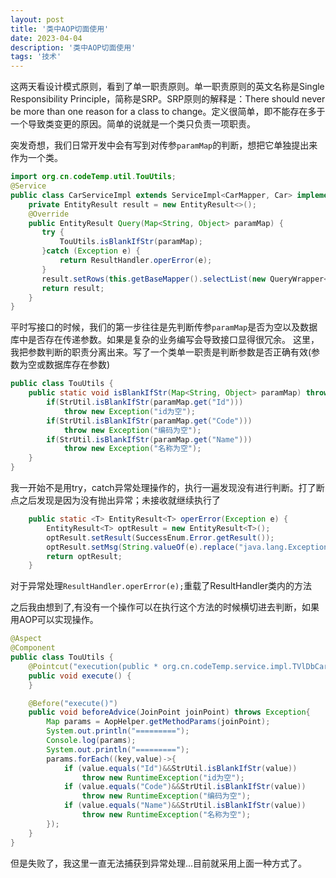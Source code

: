 ```yaml
---
layout: post
title: '类中AOP切面使用'
date: 2023-04-04
description: '类中AOP切面使用'
tags: '技术'
--- 
```


这两天看设计模式原则，看到了单一职责原则。单一职责原则的英文名称是Single Responsibility Principle，简称是SRP。SRP原则的解释是：There should never be more than one reason for a class to change。定义很简单，即不能存在多于一个导致类变更的原因。简单的说就是一个类只负责一项职责。

突发奇想，我们日常开发中会有写到对传参`paramMap`的判断，想把它单独提出来作为一个类。
```java
import org.cn.codeTemp.util.TouUtils;
@Service
public class CarServiceImpl extends ServiceImpl<CarMapper, Car> implements CarService{
    private EntityResult result = new EntityResult<>();
    @Override
    public EntityResult Query(Map<String, Object> paramMap) {
       try {
           TouUtils.isBlankIfStr(paramMap);
       }catch (Exception e) {
           return ResultHandler.operError(e);
       }
       result.setRows(this.getBaseMapper().selectList(new QueryWrapper<Car>().lambda()));
       return result;
    }
}
```
平时写接口的时候，我们的第一步往往是先判断传参`paramMap`是否为空以及数据库中是否存在传递参数。如果是复杂的业务编写会导致接口显得很冗余。
这里，我把参数判断的职责分离出来。写了一个类单一职责是判断参数是否正确有效(参数为空或数据库存在参数)


```java
public class TouUtils {
    public static void isBlankIfStr(Map<String, Object> paramMap) throws Exception{
        if(StrUtil.isBlankIfStr(paramMap.get("Id")))
            throw new Exception("id为空");
        if(StrUtil.isBlankIfStr(paramMap.get("Code")))
            throw new Exception("编码为空");
        if(StrUtil.isBlankIfStr(paramMap.get("Name")))
            throw new Exception("名称为空");
    }
}
```
我一开始不是用try，catch异常处理操作的，执行一遍发现没有进行判断。打了断点之后发现是因为没有抛出异常；未接收就继续执行了

```java
    public static <T> EntityResult<T> operError(Exception e) {
        EntityResult<T> optResult = new EntityResult<T>();
        optResult.setResult(SuccessEnum.Error.getResult());
        optResult.setMsg(String.valueOf(e).replace("java.lang.Exception: ",""));
        return optResult;
    }
```
对于异常处理`ResultHandler.operError(e);`重载了ResultHandler类内的方法

之后我由想到了,有没有一个操作可以在执行这个方法的时候横切进去判断，如果用AOP可以实现操作。

```java
@Aspect
@Component
public class TouUtils {
    @Pointcut("execution(public * org.cn.codeTemp.service.impl.TVlDbCarTypeServiceImpl.*(..))..*)")
    public void execute() {
    }

    @Before("execute()")
    public void beforeAdvice(JoinPoint joinPoint) throws Exception{
        Map params = AopHelper.getMethodParams(joinPoint);
        System.out.println("=========");
        Console.log(params);
        System.out.println("=========");
        params.forEach((key,value)->{
            if (value.equals("Id")&&StrUtil.isBlankIfStr(value))
                throw new RuntimeException("id为空");
            if (value.equals("Code")&&StrUtil.isBlankIfStr(value))
                throw new RuntimeException("编码为空");
            if (value.equals("Name")&&StrUtil.isBlankIfStr(value))
                throw new RuntimeException("名称为空");
        });
    }
}
```
但是失败了，我这里一直无法捕获到异常处理...目前就采用上面一种方式了。
